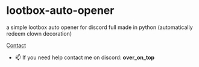 # lootbox-auto-opener
a simple lootbox auto opener for discord full made in python (automatically redeem clown decoration)

 C͟o͟n͟t͟a͟c͟t͟
- 📫 If you need help contact me on discord: **over_on_top**
